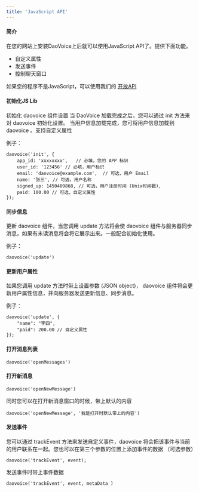 ```yaml
---
title: 'JavaScript API'
---
```


#### 简介

在您的网站上安装DaoVoice上后就可以使用JavaScript API了。提供下面功能。
* 自定义属性
* 发送事件
* 控制聊天窗口

如果您的程序不是JavaScript，可以使用我们的 [开放API](http://docs.daovoice.io/api/)

#### 初始化JS Lib

初始化 daovoice 组件设置
当 DaoVoice 加载完成之后，您可以通过 init 方法来对 daovoice 初始化设置。
当用户信息加载完成，您可将用户信息加载到 daovoice 。支持自定义属性

例子：

```
daovoice('init', {  
    app_id: 'xxxxxxxx',   // 必填，您的 APP 标识
    user_id: '123456' // 必填，用户标识
    email: 'daovoice@example.com',  // 可选，用户 Email
    name: '张三', // 可选，用户名称
    signed_up: 1450409868, // 可选，用户注册时间 (Unix时间戳),
    paid: 100.00 // 可选，自定义属性
});
```

#### 同步信息

更新 daovoice 组件，当您调用 update 方法将会使 daovoice 组件与服务器同步消息，如果有未读消息将会将它展示出来。一般配合初始化使用。

例子：
```
daovoice('update')
```

#### 更新用户属性

如果您调用 update  方法时带上设置参数 (JSON object)， daovoice 组件将会更新用户属性信息，并向服务器发送更新信息、同步消息。

例子：

```
daovoice('update', {
    "name": "李四",
    "paid": 200.00 // 自定义属性
});
```

#### 打开消息列表

```
daovoice('openMessages')
```

#### 打开新消息

```
daovoice('openNewMessage')
```

同时您可以在打开新消息窗口的时候，带上默认的内容
```
daovoice('openNewMessage', '我是打开时默认带上的内容')
```

#### 发送事件


您可以通过 trackEvent 方法来发送自定义事件，daovoice 将会把该事件与当前的用户联系在一起。您也可以在第三个参数的位置上添加事件的数据 （可选参数）
```
daovoice('trackEvent', event);
```
发送事件时带上事件数据
```
daovoice('trackEvent', event, metaData )
```